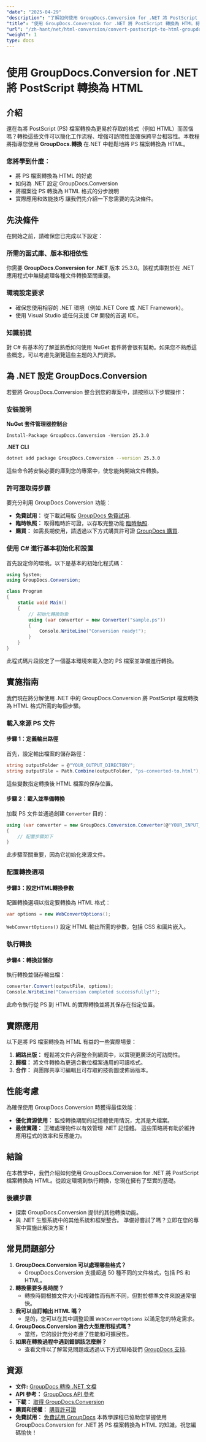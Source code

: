 ```yaml
---
"date": "2025-04-29"
"description": "了解如何使用 GroupDocs.Conversion for .NET 將 PostScript 檔案轉換為 HTML，從而增強可存取性和工作流程效率。"
"title": "使用 GroupDocs.Conversion for .NET 將 PostScript 轉換為 HTML 綜合指南"
"url": "/zh-hant/net/html-conversion/convert-postscript-to-html-groupdocs-net/"
"weight": 1
type: docs
---
```

# 使用 GroupDocs.Conversion for .NET 將 PostScript 轉換為 HTML
## 介紹
還在為將 PostScript (PS) 檔案轉換為更易於存取的格式（例如 HTML）而苦惱嗎？轉換這些文件可以簡化工作流程、增強可訪問性並確保跨平台相容性。本教程將指導您使用 **GroupDocs.轉換** 在.NET 中輕鬆地將 PS 檔案轉換為 HTML。
### 您將學到什麼：
- 將 PS 檔案轉換為 HTML 的好處
- 如何為 .NET 設定 GroupDocs.Conversion
- 將檔案從 PS 轉換為 HTML 格式的分步說明
- 實際應用和效能技巧
讓我們先介紹一下您需要的先決條件。
## 先決條件
在開始之前，請確保您已完成以下設定：
### 所需的函式庫、版本和相依性
你需要 **GroupDocs.Conversion for .NET** 版本 25.3.0。該程式庫對於在 .NET 應用程式中無縫處理各種文件轉換至關重要。
### 環境設定要求
- 確保您使用相容的 .NET 環境（例如 .NET Core 或 .NET Framework）。
- 使用 Visual Studio 或任何支援 C# 開發的首選 IDE。
### 知識前提
對 C# 有基本的了解並熟悉如何使用 NuGet 套件將會很有幫助。如果您不熟悉這些概念，可以考慮先瀏覽這些主題的入門資源。
## 為 .NET 設定 GroupDocs.Conversion
若要將 GroupDocs.Conversion 整合到您的專案中，請按照以下步驟操作：
### 安裝說明
**NuGet 套件管理器控制台**
```shell
Install-Package GroupDocs.Conversion -Version 25.3.0
```
**\.NET CLI**
```bash
dotnet add package GroupDocs.Conversion --version 25.3.0
```
這些命令將安裝必要的庫到您的專案中，使您能夠開始文件轉換。
### 許可證取得步驟
要充分利用 GroupDocs.Conversion 功能：
- **免費試用：** 從下載試用版 [GroupDocs 免費試用](https://releases。groupdocs.com/conversion/net/).
- **臨時執照：** 取得臨時許可證，以存取完整功能 [臨時執照](https://purchase。groupdocs.com/temporary-license/).
- **購買：** 如需長期使用，請透過以下方式購買許可證 [GroupDocs 購買](https://purchase。groupdocs.com/buy).
### 使用 C# 進行基本初始化和設置
首先設定你的環境。以下是基本的初始化程式碼：
```csharp
using System;
using GroupDocs.Conversion;

class Program
{
    static void Main()
    {
        // 初始化轉換對象
        using (var converter = new Converter("sample.ps"))
        {
            Console.WriteLine("Conversion ready!");
        }
    }
}
```
此程式碼片段設定了一個基本環境來載入您的 PS 檔案並準備進行轉換。
## 實施指南
我們現在將分解使用 .NET 中的 GroupDocs.Conversion 將 PostScript 檔案轉換為 HTML 格式所需的每個步驟。
### 載入來源 PS 文件
#### 步驟 1：定義輸出路徑
首先，設定輸出檔案的儲存路徑：
```csharp
string outputFolder = @"YOUR_OUTPUT_DIRECTORY";
string outputFile = Path.Combine(outputFolder, "ps-converted-to.html");
```
這些變數指定轉換後 HTML 檔案的保存位置。
#### 步驟 2：載入並準備轉換
加載 PS 文件並通過創建 `Converter` 目的：
```csharp
using (var converter = new GroupDocs.Conversion.Converter(@"YOUR_INPUT_PATH/sample.ps"))
{
    // 配置步驟如下
}
```
此步驟至關重要，因為它初始化來源文件。
### 配置轉換選項
#### 步驟3：設定HTML轉換參數
配置轉換選項以指定要轉換為 HTML 格式：
```csharp
var options = new WebConvertOptions();
```
`WebConvertOptions()` 設定 HTML 輸出所需的參數，包括 CSS 和圖片嵌入。
### 執行轉換
#### 步驟4：轉換並儲存
執行轉換並儲存輸出檔：
```csharp
converter.Convert(outputFile, options);
Console.WriteLine("Conversion completed successfully!");
```
此命令執行從 PS 到 HTML 的實際轉換並將其保存在指定位置。
## 實際應用
以下是將 PS 檔案轉換為 HTML 有益的一些實際場景：
1. **網路出版：** 輕鬆將文件內容整合到網頁中，以實現更廣泛的可訪問性。
2. **歸檔：** 將文件轉換為更適合數位檔案通用的可讀格式。
3. **合作：** 與團隊共享可編輯且可存取的技術圖或佈局版本。
## 性能考慮
為確保使用 GroupDocs.Conversion 時獲得最佳效能：
- **優化資源使用：** 監控轉換期間的記憶體使用情況，尤其是大檔案。
- **最佳實踐：** 正確處理物件以有效管理 .NET 記憶體。
這些策略將有助於維持應用程式的效率和反應能力。
## 結論
在本教學中，我們介紹如何使用 GroupDocs.Conversion for .NET 將 PostScript 檔案轉換為 HTML。從設定環境到執行轉換，您現在擁有了堅實的基礎。 
### 後續步驟
- 探索 GroupDocs.Conversion 提供的其他轉換功能。
- 與 .NET 生態系統中的其他系統和框架整合。
準備好嘗試了嗎？立即在您的專案中實施此解決方案！
## 常見問題部分
1. **GroupDocs.Conversion 可以處理哪些格式？**
   - GroupDocs.Conversion 支援超過 50 種不同的文件格式，包括 PS 和 HTML。
2. **轉換需要多長時間？**
   - 轉換時間根據文件大小和複雜性而有所不同，但對於標準文件來說通常很快。
3. **我可以自訂輸出 HTML 嗎？**
   - 是的，您可以在其中調整設置 `WebConvertOptions` 以滿足您的特定需求。
4. **GroupDocs.Conversion 適合大型應用程式嗎？**
   - 當然，它的設計充分考慮了性能和可擴展性。
5. **如果在轉換過程中遇到錯誤該怎麼辦？**
   - 查看文件以了解常見問題或透過以下方式聯絡我們 [GroupDocs 支持](https://forum。groupdocs.com/c/conversion/10).
## 資源
- **文件:** [GroupDocs 轉換 .NET 文檔](https://docs.groupdocs.com/conversion/net/)
- **API 參考：** [GroupDocs API 參考](https://reference.groupdocs.com/conversion/net/)
- **下載：** [取得 GroupDocs.Conversion](https://releases.groupdocs.com/conversion/net/)
- **購買和授權：** [購買許可證](https://purchase.groupdocs.com/buy)
- **免費試用：** [免費試用 GroupDocs](https://releases.groupdocs.com/conversion/net/)
本教學課程已協助您掌握使用 GroupDocs.Conversion for .NET 將 PS 檔案轉換為 HTML 的知識。祝您編碼愉快！